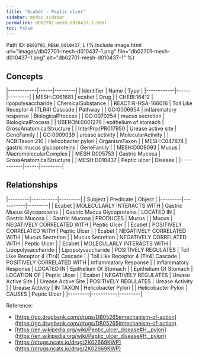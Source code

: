 ```yaml
---
title: "Ecabet - Peptic ulcer"
sidebar: mydoc_sidebar
permalink: db02701-mesh-d010437-1.html
toc: false 
---
```



Path ID: `DB02701_MESH_D010437_1`
{% include image.html url="images/db02701-mesh-d010437-1.png" file="db02701-mesh-d010437-1.png" alt="db02701-mesh-d010437-1" %}

## Concepts

|------------|------|---------|
| Identifier | Name | Type    |
|------------|------|---------|
| MESH:C061681 | ecabet | Drug |
| CHEBI:16412 | lipopolysaccharide | ChemicalSubstance |
| REACT:R-HSA-166016 | Toll Like Receptor 4 (TLR4) Cascade | Pathway |
| GO:0006954 | inflammatory response | BiologicalProcess |
| GO:0070254 | mucus secretion | BiologicalProcess |
| UBERON:0001276 | epithelium of stomach | GrossAnatomicalStructure |
| InterPro:IPR017950 | Urease active site | GeneFamily |
| GO:0009039 | urease activity | MolecularActivity |
| NCBITaxon:210 | Helicobacter pylori | OrganismTaxon |
| MESH:C047874 | gastric mucus glycoproteins | GeneFamily |
| MESH:D009093 | Mucus | MacromolecularComplex |
| MESH:D005753 | Gastric Mucosa | GrossAnatomicalStructure |
| MESH:D010437 | Peptic ulcer | Disease |
|------------|------|---------|

## Relationships

|---------|-----------|---------|
| Subject | Predicate | Object  |
|---------|-----------|---------|
| Ecabet | MOLECULARLY INTERACTS WITH | Gastric Mucus Glycoproteins |
| Gastric Mucus Glycoproteins | LOCATED IN | Gastric Mucosa |
| Gastric Mucosa | PRODUCES | Mucus |
| Mucus | NEGATIVELY CORRELATED WITH | Peptic Ulcer |
| Ecabet | POSITIVELY CORRELATED WITH | Peptic Ulcer |
| Ecabet | NEGATIVELY CORRELATED WITH | Mucus Secretion |
| Mucus Secretion | NEGATIVELY CORRELATED WITH | Peptic Ulcer |
| Ecabet | MOLECULARLY INTERACTS WITH | Lipopolysaccharide |
| Lipopolysaccharide | POSITIVELY REGULATES | Toll Like Receptor 4 (Tlr4) Cascade |
| Toll Like Receptor 4 (Tlr4) Cascade | POSITIVELY CORRELATED WITH | Inflammatory Response |
| Inflammatory Response | LOCATED IN | Epithelium Of Stomach |
| Epithelium Of Stomach | LOCATION OF | Peptic Ulcer |
| Ecabet | NEGATIVELY REGULATES | Urease Active Site |
| Urease Active Site | POSITIVELY REGULATES | Urease Activity |
| Urease Activity | IN TAXON | Helicobacter Pylori |
| Helicobacter Pylori | CAUSES | Peptic Ulcer |
|---------|-----------|---------|

Reference: 
  - [https://go.drugbank.com/drugs/DB05265#mechanism-of-action](https://go.drugbank.com/drugs/DB05265#mechanism-of-action)
  - [https://en.wikipedia.org/wiki/Peptic_ulcer_disease#H._pylori](https://en.wikipedia.org/wiki/Peptic_ulcer_disease#H._pylori)
  - [https://drugs.ncats.io/drug/2K02669KWP](https://drugs.ncats.io/drug/2K02669KWP)
